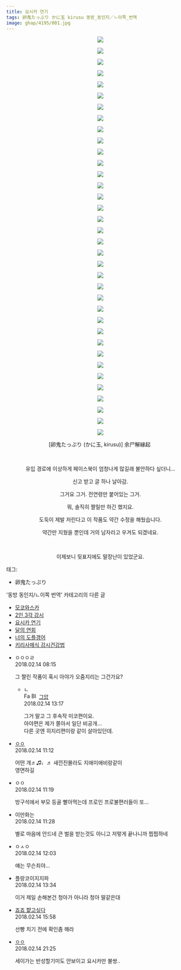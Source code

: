 ```yaml
---
title: 요시카 연기
tags: 卵鬼たっぷり かに玉 kirusu 동방_동인지／ㄴ이쪽_번역
image: ghap/4195/001.jpg
---
```

<div class="article">
<p style="text-align: center; clear: none; float: none;"><img src="{{ site.nasurl }}/ghap/4195/001.jpg"/></p>
<p style="text-align: center; clear: none; float: none;"><img src="{{ site.nasurl }}/ghap/4195/002.jpg"/></p>
<p style="text-align: center; clear: none; float: none;"><img src="{{ site.nasurl }}/ghap/4195/003.jpg"/></p>
<p style="text-align: center; clear: none; float: none;"><img src="{{ site.nasurl }}/ghap/4195/004.jpg"/></p>
<p style="text-align: center; clear: none; float: none;"><img src="{{ site.nasurl }}/ghap/4195/005.jpg"/></p>
<p style="text-align: center; clear: none; float: none;"><img src="{{ site.nasurl }}/ghap/4195/006.jpg"/></p>
<p style="text-align: center; clear: none; float: none;"><img src="{{ site.nasurl }}/ghap/4195/007.jpg"/></p>
<p style="text-align: center; clear: none; float: none;"><img src="{{ site.nasurl }}/ghap/4195/008.jpg"/></p>
<p style="text-align: center; clear: none; float: none;"><img src="{{ site.nasurl }}/ghap/4195/009.jpg"/></p>
<p style="text-align: center; clear: none; float: none;"><img src="{{ site.nasurl }}/ghap/4195/010.jpg"/></p>
<p style="text-align: center; clear: none; float: none;"><img src="{{ site.nasurl }}/ghap/4195/011.jpg"/></p>
<p style="text-align: center; clear: none; float: none;"><img src="{{ site.nasurl }}/ghap/4195/012.jpg"/></p>
<p style="text-align: center; clear: none; float: none;"><img src="{{ site.nasurl }}/ghap/4195/013.jpg"/></p>
<p style="text-align: center; clear: none; float: none;"><img src="{{ site.nasurl }}/ghap/4195/014.jpg"/></p>
<p style="text-align: center; clear: none; float: none;"><img src="{{ site.nasurl }}/ghap/4195/015.jpg"/></p>
<p style="text-align: center; clear: none; float: none;"><img src="{{ site.nasurl }}/ghap/4195/016.jpg"/></p>
<p style="text-align: center; clear: none; float: none;"><img src="{{ site.nasurl }}/ghap/4195/017.jpg"/></p>
<p style="text-align: center; clear: none; float: none;"><img src="{{ site.nasurl }}/ghap/4195/018.jpg"/></p>
<p style="text-align: center; clear: none; float: none;"><img src="{{ site.nasurl }}/ghap/4195/019.jpg"/></p>
<p style="text-align: center; clear: none; float: none;"><img src="{{ site.nasurl }}/ghap/4195/020.jpg"/></p>
<p style="text-align: center; clear: none; float: none;"><img src="{{ site.nasurl }}/ghap/4195/021.jpg"/></p>
<p style="text-align: center; clear: none; float: none;"><img src="{{ site.nasurl }}/ghap/4195/022.jpg"/></p>
<p style="text-align: center; clear: none; float: none;"><img src="{{ site.nasurl }}/ghap/4195/023.jpg"/></p>
<p style="text-align: center; clear: none; float: none;"><img src="{{ site.nasurl }}/ghap/4195/024.jpg"/></p>
<p style="text-align: center; clear: none; float: none;"><img src="{{ site.nasurl }}/ghap/4195/025.jpg"/></p>
<p style="text-align: center; clear: none; float: none;"><img src="{{ site.nasurl }}/ghap/4195/026.jpg"/></p>
<p style="text-align: center; clear: none; float: none;"><img src="{{ site.nasurl }}/ghap/4195/027.jpg"/></p>
<p style="text-align: center; clear: none; float: none;"><img src="{{ site.nasurl }}/ghap/4195/028.jpg"/></p>
<p style="text-align: center; clear: none; float: none;"><img src="{{ site.nasurl }}/ghap/4195/029.jpg"/></p>
<p style="text-align: center; clear: none; float: none;"><img src="{{ site.nasurl }}/ghap/4195/030.jpg"/></p>
<p style="text-align: center; clear: none; float: none;"><img src="{{ site.nasurl }}/ghap/4195/031.jpg"/></p>
<p style="text-align: center; clear: none; float: none;"><img src="{{ site.nasurl }}/ghap/4195/032.jpg"/></p>
<p style="text-align: center; clear: none; float: none;"><img src="{{ site.nasurl }}/ghap/4195/033.jpg"/></p>
<p style="text-align: center; clear: none; float: none;"><img src="{{ site.nasurl }}/ghap/4195/034.jpg"/></p>
<p style="text-align: center; clear: none; float: none;"><img src="{{ site.nasurl }}/ghap/4195/035.jpg"/></p>
<p style="text-align: center; clear: none; float: none;"><img src="{{ site.nasurl }}/ghap/4195/036.jpg"/></p>
<p style="text-align: center; clear: none; float: none;">[卵鬼たっぷり (かに玉, kirusu)] 余尸解縁起 </p>
<p style="text-align: center; clear: none; float: none;"><br/></p>
<p style="text-align: center; clear: none; float: none;">유입 경로에 이상하게 페이스북이 엄청나게 많길래 불안하다 싶더니...</p>
<p style="text-align: center; clear: none; float: none;">신고 받고 글 하나 날아감.</p>
<p style="text-align: center; clear: none; float: none;">그거요 그거. 전연령만 붙어있는 그거.</p>
<p style="text-align: center; clear: none; float: none;">뭐, 솔직히 짤릴만 하긴 했지요.</p>
<p style="text-align: center; clear: none; float: none;">도둑이 제발 저린다고 이 작품도 약간 수정을 해뒀습니다.</p>
<p style="text-align: center; clear: none; float: none;">약간만 지웠을 뿐인데 거의 남자라고 우겨도 되겠네요.</p>
<p style="text-align: center; clear: none; float: none;"><br/></p>
<p style="text-align: center; clear: none; float: none;">이제보니 뒷표지에도 말장난이 있었군요.</p>
</div><div class="tagTrail">
<p>태그: </p>
<ul>
<li>卵鬼たっぷり</li>
</ul>
</div><div class="another">
<p>'동방 동인지/ㄴ이쪽 번역' 카테고리의 다른 글</p>
<ul>
<li><a href="/2018-02-19-ghap_4198">모코와스카</a></li>
<li><a href="/2018-02-14-ghap_4196">2인 3각 강시</a></li>
<li><a href="/2018-02-14-ghap_4195">요시카 연기</a></li>
<li><a href="/2018-02-10-ghap_4186">달의 연회</a></li>
<li><a href="/2018-02-03-ghap_4158">너의 도플갱어</a></li>
<li><a href="/2018-01-23-ghap_4148">키리사메식 강시건강법</a></li>
</ul>
</div><div class="cb_module cb_fluid">
<div class="cb_wrt cb_profile">
<div class="comment">
<ul>
<li class="cb_thumb_off" id="comment15199395">
<div class="cb_comment_area">
<div class="cb_info_area">
<div class="cb_section">
<span class="cb_nick_name">ㅇㅇㅇㄹ</span>
</div>
<div class="cb_section">
<span class="cb_date">2018.02.14 08:15 </span>
</div>
</div>
<div class="cb_dsc_comment">
<p class="cb_dsc">
											그 짤린 작품이 혹시 아야가 오줌지리는 그건가요?
										</p>
</div>
<ul>
<li class="cb_thumb_off" id="comment15199541">
<span class="cb_bu_subnode">ㄴ</span>
<div class="cb_comment_area">
<div class="cb_info_area">
<div class="cb_section">
<span class="cb_nick_name"><img alt="Favicon of https://ghaptouhou.tistory.com" height="16" onerror="this.onerror=null;this.parentNode.removeChild(this)" src="https://ghaptouhou.tistory.com/favicon.ico" width="16"/> <img alt="BlogIcon" height="16" onerror="this.parentNode.removeChild(this)" src="https://ghaptouhou.tistory.com/index.gif" width="16"/> <a href="https://ghaptouhou.tistory.com" onclick="return openLinkInNewWindow(this)"> 그압</a><span class="tistoryProfileLayerTrigger" onclick='TistoryProfile.show(event, this, {"title":"\uc800\uae30 \uc774\uac70 \ub098\uc911\uc5d0 \uc218\uc815 \uac00\ub2a5\ud558\ub098\uc694","url":"https:\/\/ghap.tistory.com","nickname":"\uadf8\uc555","items":[]}); return false;'></span></span>
</div>
<div class="cb_section">
<span class="cb_date">2018.02.14 13:17 </span>
</div>
</div>
<div class="cb_dsc_comment">
<p class="cb_dsc">
																그거 말고 그 후속작 미코편이요.<br/>
아야편은 제가 쫄아서 일단 비공개...<br/>
다른 곳엔 히지리편이랑 같이 살아있던데.
															</p>
</div>
</div>
</li>
</ul>
</div></li>
<li class="cb_thumb_off" id="comment15199465">
<div class="cb_comment_area">
<div class="cb_info_area">
<div class="cb_section">
<span class="cb_nick_name"> <a href="http://http:/ㄱㄷ극딧ㅇ7z8au1bh" onclick="return openLinkInNewWindow(this)">ㅇㅇ</a></span>
</div>
<div class="cb_section">
<span class="cb_date">2018.02.14 11:12 </span>
</div>
</div>
<div class="cb_dsc_comment">
<p class="cb_dsc">
											어떤 개♬♫♩♬ 새낀진몰라도 지애미애비랑같이<br/>
영면하길
										</p>
</div>
</div></li>
<li class="cb_thumb_off" id="comment15199470">
<div class="cb_comment_area">
<div class="cb_info_area">
<div class="cb_section">
<span class="cb_nick_name">ㅇㅇ</span>
</div>
<div class="cb_section">
<span class="cb_date">2018.02.14 11:19 </span>
</div>
</div>
<div class="cb_dsc_comment">
<p class="cb_dsc">
											방구석에서 부모 등골 빨아먹는데 프로인 프로불편러들이 또...
										</p>
</div>
</div></li>
<li class="cb_thumb_off" id="comment15199473">
<div class="cb_comment_area">
<div class="cb_info_area">
<div class="cb_section">
<span class="cb_nick_name">이만화는</span>
</div>
<div class="cb_section">
<span class="cb_date">2018.02.14 11:28 </span>
</div>
</div>
<div class="cb_dsc_comment">
<p class="cb_dsc">
											별로 마음에 안드네 큰 벌을 받는것도 아니고 저렇게 끝나니까 찝찝하네
										</p>
</div>
</div></li>
<li class="cb_thumb_off" id="comment15199523">
<div class="cb_comment_area">
<div class="cb_info_area">
<div class="cb_section">
<span class="cb_nick_name">ㅇㅅㅇ</span>
</div>
<div class="cb_section">
<span class="cb_date">2018.02.14 12:03 </span>
</div>
</div>
<div class="cb_dsc_comment">
<p class="cb_dsc">
											얘는 무슨죄야...
										</p>
</div>
</div></li>
<li class="cb_thumb_off" id="comment15199549">
<div class="cb_comment_area">
<div class="cb_info_area">
<div class="cb_section">
<span class="cb_nick_name">플랑코이지지파</span>
</div>
<div class="cb_section">
<span class="cb_date">2018.02.14 13:34 </span>
</div>
</div>
<div class="cb_dsc_comment">
<p class="cb_dsc">
											이거 제일 손해본건 청아가 아니라 청아 딸같은대
										</p>
</div>
</div></li>
<li class="cb_thumb_off" id="comment15199621">
<div class="cb_comment_area">
<div class="cb_info_area">
<div class="cb_section">
<span class="cb_nick_name"> <a href="http://aaa" onclick="return openLinkInNewWindow(this)">죠죠 햝고싶다</a></span>
</div>
<div class="cb_section">
<span class="cb_date">2018.02.14 15:58 </span>
</div>
</div>
<div class="cb_dsc_comment">
<p class="cb_dsc">
											선빵 치기 전에 확인좀 해라 
										</p>
</div>
</div></li>
<li class="cb_thumb_off" id="comment15199751">
<div class="cb_comment_area">
<div class="cb_info_area">
<div class="cb_section">
<span class="cb_nick_name"> <a href="http://http:/ㄱㄷ극딧ㅇ7z8au1bh" onclick="return openLinkInNewWindow(this)">ㅇㅇ</a></span>
</div>
<div class="cb_section">
<span class="cb_date">2018.02.14 21:25 </span>
</div>
</div>
<div class="cb_dsc_comment">
<p class="cb_dsc">
											세이가는 반성할기미도 안보이고 요시카만 불쌍..
										</p>
</div>
</div></li>
</ul>
</div>
</div><!-- commentList close -->
</div>